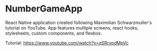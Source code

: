 # NumberGameApp
React Native application created following Maximilian Schwarzmuller's tutorial on YouTube. App features multiple screens, react hooks, stylesheets, custom components, and flexbox.

Tutorial: https://www.youtube.com/watch?v=qSRrxpdMpVc
